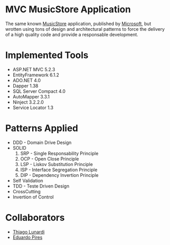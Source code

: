 # MVC MusicStore Application

The same known [MusicStore](https://github.com/aspnet/MusicStore/) application, published by [Microsoft](http://microsoft.github.io/), but wrotten using tons of design and architectural patterns to force the delivery of a high quality code and provide a responsable development.

# Implemented Tools

* ASP.NET MVC 5.2.3
* EntityFramework 6.1.2
* ADO.NET 4.0
* Dapper 1.38
* SQL Server Compact 4.0
* AutoMapper 3.3.1
* Ninject 3.2.2.0
* Service Locator 1.3

# Patterns Applied 

* DDD - Domain Drive Design
* SOLID
  1. SRP - Single Responsability Principle
  2. OCP - Open Close Principle
  3. LSP - Liskov Substitution Principle
  4. ISP - Interface Segregation Principle
  5. DIP - Dependency Invertion Principle
* Self Validation
* TDD - Teste Driven Design
* CrossCutting
* Invertion of Control

# Collaborators

* [Thiago Lunardi](http://thiagolunardi.net)
* [Eduardo Pires](http://eduardopires.net.br)
